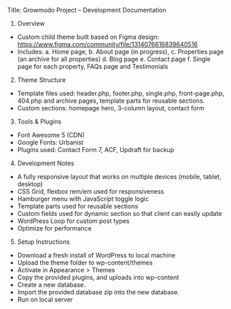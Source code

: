 Title: Growmodo Project – Development Documentation

1. Overview
- Custom child theme built based on Figma design: https://www.figma.com/community/file/1314076616839640516
- Includes:
  a. Home page,
  b. About page (in progress),
  c. Properties page (an archive for all properties)
  d. Blog page
  e. Contact page
  f. Single page for each property, FAQs page and Testimonials

2. Theme Structure
- Template files used: header.php, footer.php, single.php, front-page.php, 404.php and archive pages, template parts for reusable sections.
- Custom sections: homepage hero, 3-column layout, contact form

3. Tools & Plugins
- Font Awesome 5 (CDN)
- Google Fonts: Urbanist
- Plugins used: Contact Form 7, ACF, Updraft for backup 

4. Development Notes
- A fully responsive layout that works on multiple devices (mobile, tablet, desktop)
- CSS Grid, flexbox rem/em used for responsiveness
- Hamburger menu with JavaScript toggle logic
- Template parts used for reusable sections
- Custom fields used for dynamic section so that client can easily update
- WordPress Loop for custom post types
- Optimize for performance

5. Setup Instructions
- Download a fresh install of WordPress to local machine
- Upload the theme folder to wp-content/themes
- Activate in Appearance > Themes
- Copy the provided plugins, and uploads into wp-content
- Create a new database.
- Import the provided database zip into the new database.
- Run on local server
